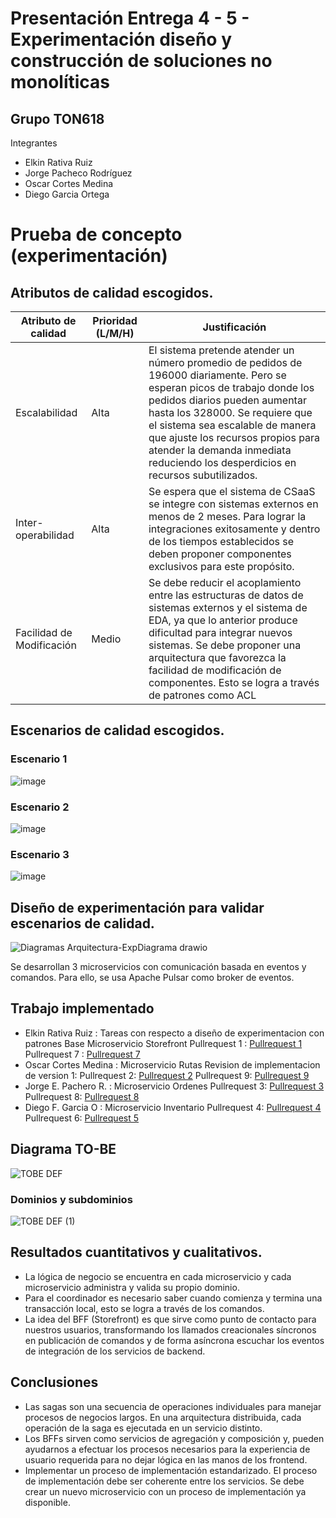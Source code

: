 # Presentación Entrega 4 - 5 - Experimentación diseño y construcción de soluciones no monolíticas

## Grupo TON618
Integrantes
* Elkin Rativa Ruiz
* Jorge Pacheco Rodríguez
* Oscar Cortes Medina
* Diego Garcia Ortega

# Prueba de concepto (experimentación)

## Atributos de calidad escogidos.

| **Atributo de calidad**   | **Prioridad (L/M/H)** | **Justificación**  |
| ------------------------- | --------------------- | ------------------------------------------------------------------------ |
| Escalabilidad             | Alta                  | El sistema pretende atender un número promedio de pedidos de 196000 diariamente. Pero se esperan picos de trabajo donde los pedidos diarios pueden aumentar hasta los 328000. Se requiere que el sistema sea escalable de manera que ajuste los recursos propios para atender la demanda inmediata reduciendo los desperdicios en recursos subutilizados. |
| Inter-operabilidad        | Alta                  | Se espera que el sistema de CSaaS se integre con sistemas externos en menos de 2 meses. Para lograr la integraciones exitosamente y dentro de los tiempos establecidos se deben proponer componentes exclusivos para este propósito.  |
| Facilidad de Modificación | Medio                 | Se debe reducir el acoplamiento entre las estructuras de datos de sistemas externos y el sistema de EDA, ya que lo anterior produce dificultad para integrar nuevos sistemas. Se debe proponer una arquitectura que favorezca la facilidad de modificación de componentes. Esto se logra a través de patrones como ACL |

## Escenarios de calidad escogidos.

### Escenario 1
![image](https://user-images.githubusercontent.com/78925077/223602167-acb6196f-6909-4e78-9a4b-e10577be6eec.png)

### Escenario 2
![image](https://user-images.githubusercontent.com/78925077/223602437-28112387-255d-4db3-9943-8dcbc282262e.png)

### Escenario 3
![image](https://user-images.githubusercontent.com/78925077/223602552-250d0b05-1134-4589-b20c-f2cbc1cf6d4f.png)

## Diseño de experimentación para validar escenarios de calidad. 

![Diagramas Arquitectura-ExpDiagrama drawio](https://user-images.githubusercontent.com/78925077/225509230-6a8fb5f8-d735-4cb0-9200-6f0a4571bdbb.png)

Se desarrollan 3 microservicios con comunicación basada en eventos y comandos. Para ello, se usa Apache Pulsar como broker de eventos.

## Trabajo implementado

* Elkin Rativa Ruiz   : Tareas con respecto a diseño de experimentacion con patrones
                        Base Microservicio Storefront
                        Pullrequest 1 : [Pullrequest 1](https://github.com/dfgoUniandes/ton618-no-monoliticas/pull/1)
                        Pullrequest 7 : [Pullrequest 7](https://github.com/dfgoUniandes/ton618-no-monoliticas/pull/7)
* Oscar Cortes Medina : Microservicio Rutas
                        Revision de implementacion de version 1: 
                        Pullrequest 2: [Pullrequest 2](https://github.com/dfgoUniandes/ton618-no-monoliticas/pull/2)
                        Pullrequest 9: [Pullrequest 9](https://github.com/dfgoUniandes/ton618-no-monoliticas/pull/9)
* Jorge E. Pachero R. : Microservicio Ordenes
                        Pullrequest 3: [Pullrequest 3](https://github.com/dfgoUniandes/ton618-no-monoliticas/pull/3)
                        Pullrequest 8: [Pullrequest 8](https://github.com/dfgoUniandes/ton618-no-monoliticas/pull/8)
* Diego F. Garcia O   : Microservicio Inventario
                        Pullrequest 4: [Pullrequest 4](https://github.com/dfgoUniandes/ton618-no-monoliticas/pull/4)
                        Pullrequest 6: [Pullrequest 5](https://github.com/dfgoUniandes/ton618-no-monoliticas/pull/6)
                        
## Diagrama TO-BE 

![TOBE DEF](https://user-images.githubusercontent.com/78925077/225508976-1b87b438-1c3b-41b1-b42f-98c2520de8a5.jpg)

### Dominios y subdominios
![TOBE DEF (1)](https://user-images.githubusercontent.com/78925077/225509024-85d26377-d0c1-4f9b-beb8-5e1dc7021bd7.jpg)

## Resultados cuantitativos y cualitativos.
* La lógica de negocio se encuentra en cada microservicio y cada microservicio administra y valida su propio dominio.
* Para el coordinador es necesario saber cuando comienza y termina una transacción local, esto se logra a través de los comandos. 
* La idea del BFF (Storefront) es que sirve como punto de contacto para nuestros usuarios, transformando los llamados creacionales síncronos en publicación de comandos y de forma asíncrona escuchar los eventos de integración de los servicios de backend.

## Conclusiones
* Las sagas son una secuencia de operaciones individuales para manejar procesos de negocios largos. En una arquitectura distribuida, cada operación de la saga es ejecutada en un servicio distinto.
* Los BFFs sirven como servicios de agregación y composición y,  pueden ayudarnos a efectuar los procesos necesarios para la experiencia de usuario requerida para no dejar lógica en las manos de los frontend.
* Implementar un proceso de implementación estandarizado. El proceso de implementación debe ser coherente entre los servicios. Se debe crear un nuevo microservicio con un proceso de implementación ya disponible.

